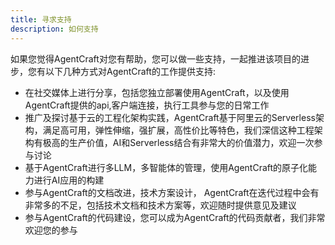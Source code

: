 ```yaml
---
title: 寻求支持
description: 如何支持
---
```

如果您觉得AgentCraft对您有帮助，您可以做一些支持，一起推进该项目的进步，您有以下几种方式对AgentCraft的工作提供支持:
+ 在社交媒体上进行分享，包括您独立部署使用AgentCraft，以及使用AgentCraft提供的api,客户端连接，执行工具参与您的日常工作
+ 推广及探讨基于云的工程化架构实践，AgentCraft基于阿里云的Serverless架构，满足高可用，弹性伸缩，强扩展，高性价比等特色，我们深信这种工程架构有极高的生产价值，AI和Serverless结合有非常大的价值潜力，欢迎一次参与讨论
+ 基于AgentCraft进行多LLM，多智能体的管理，使用AgentCraft的原子化能力进行AI应用的构建
+ 参与AgentCraft的文档改进，技术方案设计， AgentCraft在迭代过程中会有非常多的不足，包括技术文档和技术方案等，欢迎随时提供意见及建议
+ 参与AgentCraft的代码建设，您可以成为AgentCraft的代码贡献者，我们非常欢迎您的参与